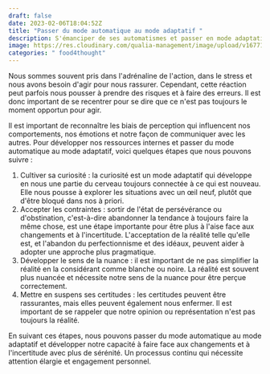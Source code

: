 ```yaml
---
draft: false
date: 2023-02-06T18:04:52Z
title: "Passer du mode automatique au mode adaptatif "
description: S'émanciper de ses automatismes et passer en mode adaptatif
image: https://res.cloudinary.com/qualia-management/image/upload/v1677106916/tdf/DALL_E_2023-02-23_00.00.03_-_leaving_routines_morphing_gbfdqy.png
categories: " food4thought"
---
```


Nous sommes souvent pris dans l'adrénaline de l'action, dans le stress et nous avons besoin d'agir pour nous rassurer. Cependant, cette réaction peut parfois nous pousser à prendre des risques et à faire des erreurs. Il est donc important de se recentrer pour se dire que ce n'est pas toujours le moment opportun pour agir.

Il est important de reconnaître les biais de perception qui influencent nos comportements, nos émotions et notre façon de communiquer avec les autres. Pour développer nos ressources internes et passer du mode automatique au mode adaptatif, voici quelques étapes que nous pouvons suivre :

1. Cultiver sa curiosité : la curiosité est un mode adaptatif qui développe en nous une partie du cerveau toujours connectée à ce qui est nouveau. Elle nous pousse à explorer les situations avec un œil neuf, plutôt que d'être bloqué dans nos à priori.
2. Accepter les contraintes : sortir de l'état de persévérance ou d'obstination, c'est-à-dire abandonner la tendance à toujours faire la même chose, est une étape importante pour être plus à l'aise face aux changements et à l'incertitude. L'acceptation de la réalité telle qu'elle est, et l'abandon du perfectionnisme et des idéaux, peuvent aider à adopter une approche plus pragmatique.
3. Développer le sens de la nuance : il est important de ne pas simplifier la réalité en la considérant comme blanche ou noire. La réalité est souvent plus nuancée et nécessite notre sens de la nuance pour être perçue correctement.
4. Mettre en suspens ses certitudes : les certitudes peuvent être rassurantes, mais elles peuvent également nous enfermer. Il est important de se rappeler que notre opinion ou représentation n'est pas toujours la réalité.

En suivant ces étapes, nous pouvons passer du mode automatique au mode adaptatif et développer notre capacité à faire face aux changements et à l'incertitude avec plus de sérénité. Un processus continu qui nécessite attention élargie et engagement personnel.
